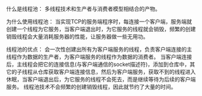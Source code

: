 什么是线程池：
	多线程技术和生产者与消费者模型相结合的产物。
	
为什么使用线程池：
	当实现TCP的服务端程序时，每连接一个客户端，服务端就创建一个线程为它服务，当客户端退出时，为它服务的线程就会销毁，频繁的创建销毁线程会大量消耗服务器的性能，让服务器做一些无用功。
	
线程池的优点：
	会一次性创建出所有为客户端服务的线程，负责客户端连接的主线程作为数据的生产者，为客户端服务的线程作为数据的消费者。
	当客户端连接后，主线程会把它的连接信息(与客户端通信的socket描述符)，添加到仓库中，其它的子线程从仓库获取客户端连接信息，然后为客户端服务，获取不到的线程进入休眠，当客户端退出后，为它服务的线程不会死去，而是继续等待为后续的客户端服务。
	线程池技术不会频繁的创建销毁线程，因此就节约了大量的时间。
	
	
